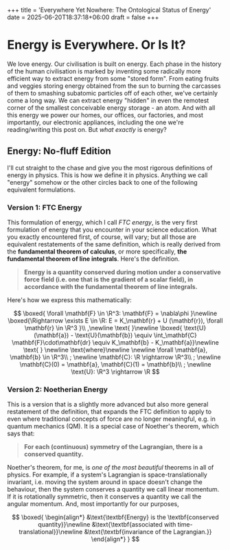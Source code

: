 +++
title = 'Everywhere Yet Nowhere: The Ontological Status of Energy'
date = 2025-06-20T18:37:18+06:00
draft = false
+++
# Energy is Everywhere. Or Is It?
We love energy. Our civilisation is built on energy. Each phase in the history of the human civilisation is marked by inventing some radically more efficient way to extract energy from some "stored form". From eating fruits and veggies storing energy obtained from the sun to burning the carcasses of them to smashing subatomic particles off of each other, we've certainly come a long way. We can extract energy "hidden" in even the remotest corner of the smallest conceivable energy storage - an atom. And with all this energy we power our homes, our offices, our factories, and most importantly, our electronic appliances, including the one we're reading/writing this post on. But *what exactly* is energy? 

## Energy: No-fluff Edition
I'll cut straight to the chase and give you the most rigorous definitions of energy in physics. This is how we define it in physics. Anything we call "energy" somehow or the other circles back to one of the following equivalent formulations.

### Version 1: FTC Energy
This formulation of energy, which I call *FTC energy*, is the very first formulation of energy that you encounter in your science education. What you exactly encountered first, of course, will vary; but all those are equivalent restatements of the same definition, which is really derived from the **fundamental theorem of calculus**, or more specifically, **the fundamental theorem of line integrals**. Here's the definition.

> **Energy is a quantity conserved during motion under a conservative force field (i.e. one that is the gradient of a scalar field), in accordance with the fundamental theorem of line integrals.**

Here's how we express this mathematically:

$$
\boxed{
\forall \mathbf{F} \in \R^3: \mathbf{F} = \nabla\phi
}\newline
\boxed{\Rightarrow \exists E \in \R: E = K_\mathbf{r} + U (\mathbf{r}), \forall \mathbf{r} \in \R^3
}\\ ,\newline
\text{ }\newline
\boxed{
\text{U}(\mathbf{a}) - \text{U}(\mathbf{b}) \equiv \int_\mathbf{C} \mathbf{F}\cdot\mathbf{dr} \equiv K_\mathbf{b} - K_\mathbf{a}}\newline
\text{ } \newline
\text{where}\newline 
\newline \forall \mathbf{a}, \mathbf{b} \in \R^3\\ ; \newline \mathbf{C}: \R \rightarrow \R^3\\ ; \newline \mathbf{C}(0) = \mathbf{a}, \mathbf{C}(1) = \mathbf{b}\\ ; \newline
\text{U}: \R^3 \rightarrow \R
$$

### Version 2: Noetherian Energy
This is a version that is a slightly more advanced but also more general restatement of the definition, that expands the FTC definition to apply to even where traditional concepts of force are no longer meaningful, e.g. in quantum mechanics (QM). It is a special case of Noether's theorem, which says that:

> **For each (continuous) symmetry of the Lagrangian, there is a conserved quantity.**

Noether's theorem, for me, is *one of the most beautiful* theorems in all of physics. For example, if a system's Lagrangian is space-translationally invariant, i.e. moving the system around in space doesn't change the behaviour, then the system conserves a quantity we call linear momentum. If it is rotationally symmetric, then it conserves a quantity we call the angular momentum. And, most importantly for our purposes,

$$
\boxed{
\begin{align*}
&\text{\textbf{Energy} is the \textbf{conserved quantity}}\newline
&\text{\textbf{associated with time-translational}}\newline
&\text{\textbf{invariance of the Lagrangian.}}
\end{align*}
}
$$
